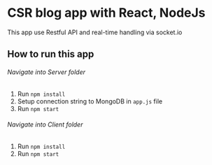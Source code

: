 # CSR blog app with React, NodeJs

This app use Restful API and real-time handling via socket.io

## How to run this app

###### Navigate into Server folder
1. Run ```npm install```
2. Setup connection string to MongoDB in `app.js` file
3. Run ``` npm start ```

###### Navigate into Client folder
1. Run ```npm install```
2. Run ``` npm start ```
